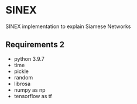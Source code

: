 # SINEX
SINEX implementation to explain Siamese Networks

## Requirements 2 ##
- python 3.9.7
- time
- pickle
- random
- librosa
- numpy as np
- tensorflow as tf
